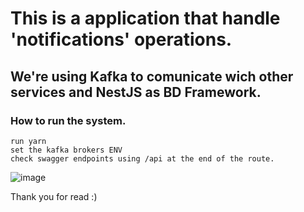 # This is a application that handle 'notifications' operations.

## We're using Kafka to comunicate wich other services and NestJS as BD Framework.

### How to run the system.

```
run yarn
set the kafka brokers ENV
check swagger endpoints using /api at the end of the route.
```

![image](https://user-images.githubusercontent.com/68877260/208326274-4c0f53a6-9fe7-44d3-a085-dce7fdb9ffd8.png)


Thank you for read :)
